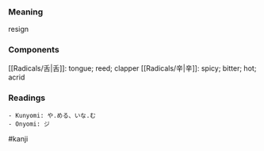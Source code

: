 ### Meaning

resign

### Components

[[Radicals/舌|舌]]: tongue; reed; clapper [[Radicals/辛|辛]]: spicy; bitter; hot; acrid

### Readings

```
- Kunyomi: や.める、いな.む
- Onyomi: ジ
```

#kanji